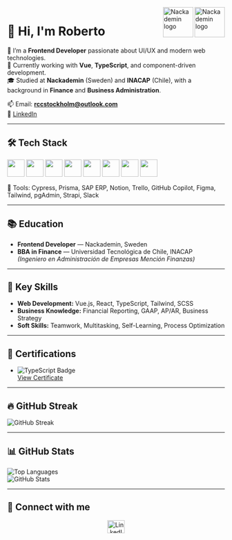 <div>
  <img src="https://encrypted-tbn0.gstatic.com/images?q=tbn:ANd9GcQ916AbtxNDIDG-UdT7AkVp_Rwrtio4PAqc-g&s" width="70" height="70" alt="Nackademin logo" align="right">
  <img src="https://encrypted-tbn0.gstatic.com/images?q=tbn:ANd9GcT-7v6QwTMNe1Vi9Rq8mJoPR5dHtVB8mXID4g&s" width="70" height="70" alt="Nackademin logo" align="right">
</div>

# 👋 Hi, I'm Roberto

🎨 I’m a **Frontend Developer** passionate about UI/UX and modern web technologies.  
💼 Currently working with **Vue**, **TypeScript**, and component-driven development.  
🎓 Studied at **Nackademin** (Sweden) and **INACAP** (Chile), with a background in **Finance** and **Business Administration**.  

📫 Email: **rccstockholm@outlook.com**  
🔗 [LinkedIn](https://www.linkedin.com/in/roberto-c-0344b118a/)

---

## 🛠 Tech Stack

<p align="left">
  <img src="https://cdn.jsdelivr.net/gh/devicons/devicon/icons/html5/html5-original.svg" width="40" />
  <img src="https://cdn.jsdelivr.net/gh/devicons/devicon/icons/css3/css3-original.svg" width="40" />
  <img src="https://cdn.jsdelivr.net/gh/devicons/devicon/icons/javascript/javascript-original.svg" width="40" />
  <img src="https://cdn.jsdelivr.net/gh/devicons/devicon/icons/typescript/typescript-original.svg" width="40" />
  <img src="https://cdn.jsdelivr.net/gh/devicons/devicon/icons/vuejs/vuejs-original.svg" width="40" />
  <img src="https://cdn.jsdelivr.net/gh/devicons/devicon/icons/react/react-original.svg" width="40" />
  <img src="https://cdn.jsdelivr.net/gh/devicons/devicon/icons/docker/docker-original.svg" width="40" />
  <img src="https://cdn.jsdelivr.net/gh/devicons/devicon/icons/git/git-original.svg" width="40" />
</p>

🧩 Tools: Cypress, Prisma, SAP ERP, Notion, Trello, GitHub Copilot, Figma, Tailwind, pgAdmin, Strapi, Slack

---

## 📚 Education

- **Frontend Developer** — Nackademin, Sweden  
- **BBA in Finance** — Universidad Tecnológica de Chile, INACAP  
  *(Ingeniero en Administración de Empresas Mención Finanzas)*

---

## 💼 Key Skills

- **Web Development:** Vue.js, React, TypeScript, Tailwind, SCSS  
- **Business Knowledge:** Financial Reporting, GAAP, AP/AR, Business Strategy  
- **Soft Skills:** Teamwork, Multitasking, Self-Learning, Process Optimization

---

## 📜 Certifications

- ![TypeScript Badge](https://img.shields.io/badge/TypeScript-Certificate-blue)  
  [View Certificate](https://res.cloudinary.com/dbfn5lnvx/image/authenticated/s--EbB5EwDr--/v1744012034/certificates/typescript/robertohernancarcamocolivoro-8570.pdf)

---

## 🔥 GitHub Streak

<img src="https://github-readme-streak-stats.herokuapp.com/?user=Robbhedonic&theme=nightowl" alt="GitHub Streak" />

---

## 📊 GitHub Stats

<img src="https://github-readme-stats.vercel.app/api/top-langs?username=Robbhedonic&show_icons=true&locale=en&layout=compact&theme=nightowl" alt="Top Languages" />
<br/>
<img src="https://github-readme-stats.vercel.app/api?username=Robbhedonic&show_icons=true&locale=en&layout=compact&theme=nightowl" alt="GitHub Stats" />

---

## 🤝 Connect with me

<p align="center">
  <a href="https://www.linkedin.com/in/roberto-c-0344b118a/" target="_blank">
    <img src="https://raw.githubusercontent.com/rahuldkjain/github-profile-readme-generator/master/src/images/icons/Social/linked-in-alt.svg" alt="LinkedIn" height="30" width="40" />
  </a>
</p>


